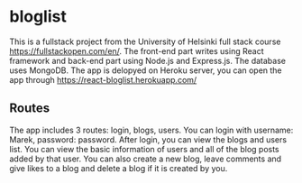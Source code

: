 # bloglist
This is a fullstack project from the University of Helsinki full stack course https://fullstackopen.com/en/. 
The front-end part writes using React framework and back-end part using Node.js and Express.js. The database uses MongoDB. 
The app is delopyed on Heroku server, you can open the app through https://react-bloglist.herokuapp.com/

## Routes
The app includes 3 routes: login, blogs, users. 
You can login with username: Marek, password: password. 
After login, you can view the blogs and users list. You can view the basic information of users and all of the blog posts added by that user.
You can also create a new blog, leave comments and give likes to a blog and delete a blog if it is created by you.
